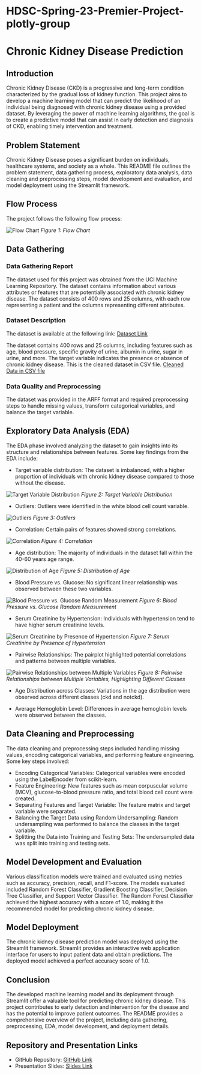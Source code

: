 # HDSC-Spring-23-Premier-Project-plotly-group

# Chronic Kidney Disease Prediction

## Introduction

Chronic Kidney Disease (CKD) is a progressive and long-term condition characterized by the gradual loss of kidney function. This project aims to develop a machine learning model that can predict the likelihood of an individual being diagnosed with chronic kidney disease using a provided dataset. By leveraging the power of machine learning algorithms, the goal is to create a predictive model that can assist in early detection and diagnosis of CKD, enabling timely intervention and treatment.

## Problem Statement

Chronic Kidney Disease poses a significant burden on individuals, healthcare systems, and society as a whole. This README file outlines the problem statement, data gathering process, exploratory data analysis, data cleaning and preprocessing steps, model development and evaluation, and model deployment using the Streamlit framework.

## Flow Process

The project follows the following flow process:

![Flow Chart](image/flow%20chart.png)
*Figure 1: Flow Chart*


## Data Gathering

### Data Gathering Report

The dataset used for this project was obtained from the UCI Machine Learning Repository. The dataset contains information about various attributes or features that are potentially associated with chronic kidney disease. The dataset consists of 400 rows and 25 columns, with each row representing a patient and the columns representing different attributes.

### Dataset Description

The dataset is available at the following link: [Dataset Link](https://archive-beta.ics.uci.edu/dataset/336/chronic+kidney+disease)

The dataset contains 400 rows and 25 columns, including features such as age, blood pressure, specific gravity of urine, albumin in urine, sugar in urine, and more. The target variable indicates the presence or absence of chronic kidney disease. 
This is the cleaned dataset in CSV file. [Cleaned Data in CSV file](https://github-data-bucket.s3.amazonaws.com/chronic_kidney_disease.csv)

### Data Quality and Preprocessing

The dataset was provided in the ARFF format and required preprocessing steps to handle missing values, transform categorical variables, and balance the target variable.

## Exploratory Data Analysis (EDA)

The EDA phase involved analyzing the dataset to gain insights into its structure and relationships between features. Some key findings from the EDA include:

- Target variable distribution: The dataset is imbalanced, with a higher proportion of individuals with chronic kidney disease compared to those without the disease.

![Target Variable Distribution](image/Target%20Variable%20Distribution.png)
*Figure 2: Target Variable Distribution*

- Outliers: Outliers were identified in the white blood cell count variable.

![Outliers](image/outliers.png)
*Figure 3: Outliers*


- Correlation: Certain pairs of features showed strong correlations.

![Correlation](image/correlation%20of%20the%20data.png)
*Figure 4: Correlation*

- Age distribution: The majority of individuals in the dataset fall within the 40-60 years age range.

![Distribution of Age](image/Distribution%20of%20age.png)
*Figure 5: Distribution of Age*


- Blood Pressure vs. Glucose: No significant linear relationship was observed between these two variables.

![Blood Pressure vs. Glucose Random Measurement](image/blood%20pressure%20(bp)%20vs.%20glucose%20random%20measurement%20(bgr).png)
*Figure 6: Blood Pressure vs. Glucose Random Measurement*

- Serum Creatinine by Hypertension: Individuals with hypertension tend to have higher serum creatinine levels.

![Serum Creatinine by Presence of Hypertension](image/serum%20creatinine%20(sc)%20by%20presence%20of%20hypertension%20(htn).png)
*Figure 7: Serum Creatinine by Presence of Hypertension*

- Pairwise Relationships: The pairplot highlighted potential correlations and patterns between multiple variables.

![Pairwise Relationships between Multiple Variables](image/pairwise%20relationships%20between%20multiple%20variables,%20highlighting%20different%20classes.png)
*Figure 8: Pairwise Relationships between Multiple Variables, Highlighting Different Classes*

- Age Distribution across Classes: Variations in the age distribution were observed across different classes (ckd and notckd).


- Average Hemoglobin Level: Differences in average hemoglobin levels were observed between the classes.

## Data Cleaning and Preprocessing

The data cleaning and preprocessing steps included handling missing values, encoding categorical variables, and performing feature engineering. Some key steps involved:

- Encoding Categorical Variables: Categorical variables were encoded using the LabelEncoder from scikit-learn.
- Feature Engineering: New features such as mean corpuscular volume (MCV), glucose-to-blood pressure ratio, and total blood cell count were created.
- Separating Features and Target Variable: The feature matrix and target variable were separated.
- Balancing the Target Data using Random Undersampling: Random undersampling was performed to balance the classes in the target variable.
- Splitting the Data into Training and Testing Sets: The undersampled data was split into training and testing sets.

## Model Development and Evaluation

Various classification models were trained and evaluated using metrics such as accuracy, precision, recall, and F1-score. The models evaluated included Random Forest Classifier, Gradient Boosting Classifier, Decision Tree Classifier, and Support Vector Classifier. The Random Forest Classifier achieved the highest accuracy with a score of 1.0, making it the recommended model for predicting chronic kidney disease.

## Model Deployment

The chronic kidney disease prediction model was deployed using the Streamlit framework. Streamlit provides an interactive web application interface for users to input patient data and obtain predictions. The deployed model achieved a perfect accuracy score of 1.0.

## Conclusion

The developed machine learning model and its deployment through Streamlit offer a valuable tool for predicting chronic kidney disease. This project contributes to early detection and intervention for the disease and has the potential to improve patient outcomes. The README provides a comprehensive overview of the project, including data gathering, preprocessing, EDA, model development, and deployment details.

## Repository and Presentation Links

- GitHub Repository: [GitHub Link](https://github.com/your_username/your_repository)
- Presentation Slides: [Slides Link](https://your_presentation_slides_link)

